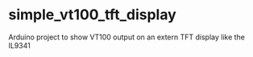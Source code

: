# simple_vt100_tft_display
Arduino project to show VT100 output on an extern TFT display like the IL9341
